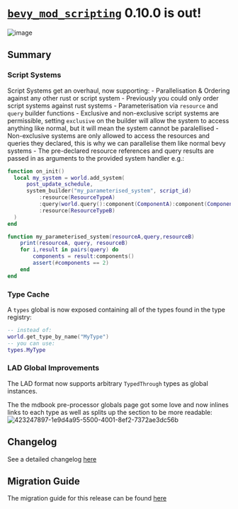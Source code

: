 # [`bevy_mod_scripting`](https://github.com/makspll/bevy_mod_scripting/) 0.10.0 is out!

![image](https://github.com/user-attachments/assets/6ae0f927-ea1b-4d90-a809-4cc513e49b18)

## Summary 
### Script Systems
Script Systems get an overhaul, now supporting:
    - Parallelisation & Ordering against any other rust or script system
        - Previously you could only order script systems against rust systems
    - Parameterisation via `resource` and `query` builder functions
        - Exclusive and non-exclusive script systems are permissible, setting `exclusive` on the builder will allow the system to access anything like normal, but it will mean the system cannot be paralellised
        - Non-exclusive systems are only allowed to access the resources and queries they declared, this is why we can parallelise them like normal bevy systems
        - The pre-declared resource references and query results are passed in as arguments to the provided system handler
e.g.:

```lua
function on_init()
  local my_system = world.add_system(
      post_update_schedule,
      system_builder("my_parameterised_system", script_id)
          :resource(ResourceTypeA)
          :query(world.query():component(ComponentA):component(ComponentB))
          :resource(ResourceTypeB)
  )
end

function my_parameterised_system(resourceA,query,resourceB)
    print(resourceA, query, resourceB)
    for i,result in pairs(query) do
        components = result:components()
        assert(#components == 2)
    end
end
```

### Type Cache
A `types` global is now exposed containing all of the types found in the type registry:

```lua
-- instead of:
world.get_type_by_name("MyType")
-- you can use:
types.MyType
```

### LAD Global Improvements
The LAD format now supports arbitrary `TypedThrough` types as global instances.

The the mdbook pre-processor globals page got some love and now inlines links to each type as well as splits up the section to be more readable:
![423247897-1e9d4a95-5500-4001-8ef2-7372ae3dc56b](https://github.com/user-attachments/assets/b1ec947e-1f77-4abb-9ad4-f8d60cf96162)

## Changelog
See a detailed changelog [here](https://github.com/makspll/bevy_mod_scripting/blob/main/CHANGELOG.md)

## Migration Guide
The migration guide for this release can be found [here](https://github.com/makspll/bevy_mod_scripting/blob/main/release-notes/0.10.0-migration.md)

